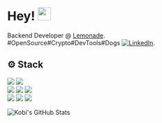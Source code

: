 # Hey! <img src="https://raw.githubusercontent.com/MartinHeinz/MartinHeinz/master/wave.gif" width="30px">

Backend Developer @ [Lemonade][3].\
#OpenSource#Crypto#DevTools#Dogs [![LinkedIn][2]][1].


## ⚙️ Stack
![](https://img.shields.io/badge/OS-Linux-informational?style=flat&logo=linux&logoColor=white&color=2bbc8a)
![](https://img.shields.io/badge/Editor-VSCode-informational?style=flat&logo=visual-studio-code&logoColor=white&color=2bbc8a)\
![](https://img.shields.io/badge/Code-Python-informational?style=flat&logo=python&logoColor=white&color=2bbc8a)
![](https://img.shields.io/badge/Code-TypeScript-informational?style=flat&logo=typescript&logoColor=white&color=2bbc8a)
![](https://img.shields.io/badge/Code-Rails-informational?style=flat&logo=ruby&logoColor=white&color=2bbc8a)\
![](https://img.shields.io/badge/Shell-Bash-informational?style=flat&logo=gnu-bash&logoColor=white&color=2bbc8a)
![](https://img.shields.io/badge/Tools-Docker-informational?style=flat&logo=docker&logoColor=white&color=2bbc8a)
![](https://img.shields.io/badge/Tools-Kubernetes-informational?style=flat&logo=kubernetes&logoColor=white&color=2bbc8a)


<img align="center" src="https://github-readme-stats.vercel.app/api?username=kobibarhanin&show_icons=true&line_height=27&count_private=true&title_color=ffffff&text_color=c9cacc&icon_color=2bbc8a&bg_color=1d1f21" alt="Kobi's GitHub Stats" />


<!-- links -->

[1]: https://www.linkedin.com/in/kobi-bar-hanin/
[2]: https://raw.githubusercontent.com/MartinHeinz/MartinHeinz/master/linkedin-3-16.png (LinkedIn icon without padding)
[3]: https://lemonade.com